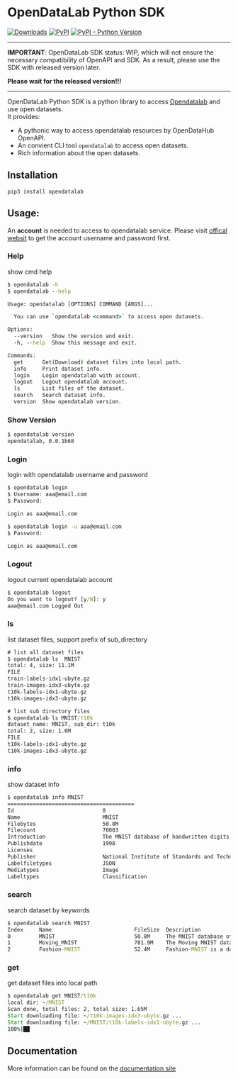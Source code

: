 # OpenDataLab Python SDK


[![Downloads](https://pepy.tech/badge/opendatalab/month)](https://pepy.tech/project/opendatalab)
[![PyPI](https://img.shields.io/pypi/v/opendatalab)](https://pypi.org/project/opendatalab/)
[![PyPI - Python Version](https://img.shields.io/pypi/pyversions/opendatalab)](https://pypi.org/project/opendatalab/)

---

**IMPORTANT**: OpenDataLab SDK status: WIP, which will not ensure the necessary compatibility of OpenAPI and SDK. As a result, please use the SDK with released version later.  

**Please wait for the released version!!!**

---

OpenDataLab Python SDK is a python library to access [Opendatalab](https://opendatalab.com/)
and use open datasets.  
It provides:

-   A pythonic way to access opendatalab resources by OpenDataHub OpenAPI.
-   An convient CLI tool `opendatalab` to access open datasets.
-   Rich information about the open datasets.

## Installation

```console
pip3 install opendatalab
```

## Usage:

An **account** is needed to access to opendatalab service.
Please visit [offical websit](https://opendatalab.com/register) to get the account username and password first.

### Help
show cmd help
```cmd
$ opendatalab -h
$ opendatalab --help

Usage: opendatalab [OPTIONS] COMMAND [ARGS]...

  You can use `opendatalab <command>` to access open datasets.

Options:
  --version   Show the version and exit.
  -h, --help  Show this message and exit.

Commands:
  get      Get(Download) dataset files into local path.
  info     Print dataset info.
  login    Login opendatalab with account.
  logout   Logout opendatalab account.
  ls       List files of the dataset.
  search   Search dataset info.
  version  Show opendatalab version.
```

### Show Version
```cmd
$ opendatalab version
opendatalab, 0.0.1b68
```

### Login
login with opendatalab username and password 
```cmd
$ opendatalab login 
$ Username: aaa@email.com 
$ Password:

Login as aaa@email.com

$ opendatalab login -u aaa@email.com 
$ Password:

Login as aaa@email.com

```


### Logout
logout current opendatalab account 
```cmd
$ opendatalab logout
Do you want to logout? [y/N]: y
aaa@email.com Logged Out
```


### ls 
list dataset files, support prefix of sub_directory
```cmd
# list all dataset files 
$ opendatalab ls  MNIST
total: 4, size: 11.1M
FILE                                                                                                	SIZE
train-labels-idx1-ubyte.gz                                                                          	28.2K
train-images-idx3-ubyte.gz                                                                          	9.5M
t10k-labels-idx1-ubyte.gz                                                                           	4.4K
t10k-images-idx3-ubyte.gz                                                                           	1.6M

# list sub directory files
$ opendatalab ls MNIST/t10k
dataset_name: MNIST, sub_dir: t10k
total: 2, size: 1.6M
FILE                                                                                                	SIZE
t10k-labels-idx1-ubyte.gz                                                                           	4.4K
t10k-images-idx3-ubyte.gz
```

### info
show dataset info
```cmd
$ opendatalab info MNIST
========================================
Id                            8
Name                          MNIST
Filebytes                     50.8M
Filecount                     70003
Introduction                  The MNIST database of handwritten digits, available from this page, has a training set of 60,000 ...
Publishdate                   1998
Licenses
Publisher                     National Institute of Standards and Technology
Labelfiletypes                JSON
Mediatypes                    Image
Labeltypes                    Classification
```

### search
search dataset by keywords
```cmd
$ opendatalab search MNIST
Index     Name                          FileSize  Description                                                                                         	DownloadCount
0         MNIST                         50.8M     The MNIST database of handwritten digits, available from this page, has a training set of 60,000 ...	9
1         Moving_MNIST                  781.9M    The Moving MNIST dataset contains 10,000 video sequences, each consisting of 20 frames. In each v...	0
2         Fashion-MNIST                 52.4M     Fashion-MNIST is a dataset of Zalando's article images—consisting of a training set of 60,000 exa...	1

```

### get
get dataset files into local path
```cmd
$ opendatalab get MNIST/t10k
local dir: ~/MNIST
Scan done, total files: 2, total size: 1.65M
Start downloading file: ~/t10k-images-idx3-ubyte.gz ...
Start downloading file: ~/MNIST/t10k-labels-idx1-ubyte.gz ...
100%|██

```


## Documentation

More information can be found on the [documentation site](https://opendatalab.com/docs)